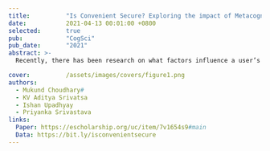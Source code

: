 ```yaml
---
title:          "Is Convenient Secure? Exploring the impact of Metacognitive beliefs in password selection"
date:           2021-04-13 00:01:00 +0800
selected:       true
pub:            "CogSci"
pub_date:       "2021"
abstract: >-
  Recently, there has been research on what factors influence a user’s password setting practices, which include various types of emotions such as anger, risk-taking tendencies, etc. However, research has shown that factors such as memorability and perceived memorability have a greater influence on password choice. Some recent research has shown a negative correlation between the perceived memorability and the perceived security of passwords, particularly passphrases (that are technically more secure). However, it is unclear whether this effect can be extended to groups with good experiences with digital spaces (IT professionals, entrepreneurs, etc.). Furthermore, it has not been determined whether random, uncommonly-worded, or complex structure passphrases would also maintain the correlation, as opposed to relatively less secure, common/simple passphrases. This study examines this problem using a diverse demographic and different categories of passphrases.

cover:          /assets/images/covers/figure1.png
authors:
  - Mukund Choudhary#
  - KV Aditya Srivatsa
  - Ishan Upadhyay
  - Priyanka Srivastava
links:
  Paper: https://escholarship.org/uc/item/7v1654s9#main
  Data: https://bit.ly/isconvenientsecure
---
```

